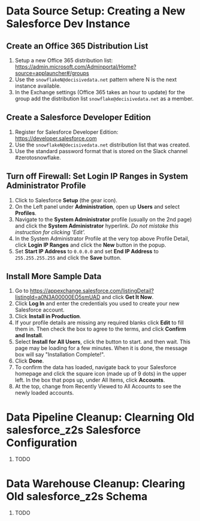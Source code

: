 # Data Source Setup: Creating a New Salesforce Dev Instance

## Create an Office 365 Distribution List

1. Setup a new Office 365 distribution list: https://admin.microsoft.com/Adminportal/Home?source=applauncher#/groups
2. Use the `snowflakeN@decisivedata.net` pattern where N is the next instance available.
3. In the Exchange settings (Office 365 takes an hour to update) for the group add the distribution list `snowflake@decisivedata.net` as a member.

## Create a Salesforce Developer Edition

1. Register for Salesforce Developer Edition: https://developer.salesforce.com
2. Use the `snowflakeN@decisivedata.net` distribution list that was created.
3. Use the standard password format that is stored on the Slack channel #zerotosnowflake.

## Turn off Firewall: Set Login IP Ranges in System Administrator Profile

1. Click to Salesforce **Setup** (the gear icon).
2. On the Left panel under **Administration**, open up **Users** and select **Profiles**.
3. Navigate to the **System Administrator** profile (usually on the 2nd page) and click the **System Administrator** hyperlink. *Do not mistake this instruction for clicking 'Edit'.*
4. In the System Administrator Profile at the very top above Profile Detail, click **Login IP Ranges** and click the **New** button in the popup.
5. Set **Start IP Address** to `0.0.0.0` and set **End IP Address** to `255.255.255.255` and click the **Save** button.

## Install More Sample Data 

1. Go to https://appexchange.salesforce.com/listingDetail?listingId=a0N3A00000EO5smUAD and click **Get It Now**.
2. Click **Log In** and enter the credentials you used to create your new Salesforce account.
2. Click **Install in Production**.
3. If your profile details are missing any required blanks click **Edit** to fill them in. Then check the box to agree to the terms, and click **Confirm and Install**.
4. Select **Install for All Users**, click the button to start. and then wait. This page may be loading for a few minutes. When it is done, the message box will say "Installation Complete!".
5. Click **Done**.
6. To confirm the data has loaded, navigate back to your Salesforce homepage and click the square icon (made up of 9 dots) in the upper left. In the box that pops up, under All Items, click **Accounts**.
7. At the top, change from Recently Viewed to All Accounts to see the newly loaded accounts.

# Data Pipeline Cleanup: Clearning Old salesforce_z2s Salesforce Configuration

1. TODO

# Data Warehouse Cleanup: Clearing Old salesforce_z2s Schema

1. TODO
